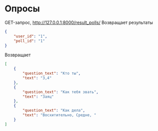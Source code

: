 Опросы
===

GET-запрос, http://127.0.0.1:8000/result_polls/
Возвращает результаты
```json
{
    "user_id": "1",
    "poll_id": "1"
}
```
Возвращает
```json
[
    {
        "question_text": "Кто ты",
        "text": "3,4"
    },
    {
        "question_text": "Как тебя звать",
        "text": "Заяц"
    },
    {
        "question_text": "Как дела",
        "text": "Восхитительно, Средне, "
    }
]
```


